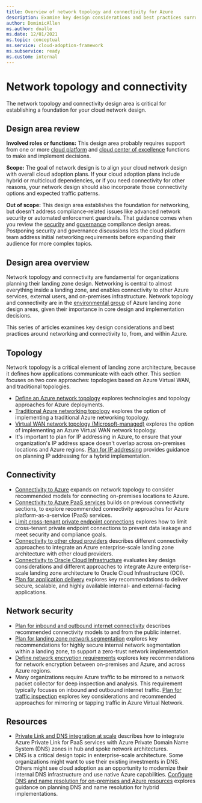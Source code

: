 ```yaml
---
title: Overview of network topology and connectivity for Azure
description: Examine key design considerations and best practices surrounding networking and connectivity.
author: DominicAllen
ms.author: doalle
ms.date: 12/01/2021
ms.topic: conceptual
ms.service: cloud-adoption-framework
ms.subservice: ready
ms.custom: internal
---
```


<!-- docutune:casing "Azure VPN Gateway" L7 -->
<!-- cSpell:ignore autoregistration BGPs MACsec MPLS MSEE onprem privatelink VPNs -->

# Network topology and connectivity

The network topology and connectivity design area is critical for establishing a foundation for your cloud network design.

## Design area review

**Involved roles or functions:** This design area probably requires support from one or more [cloud platform](../../../organize/cloud-platform.md) and [cloud center of excellence](../../../organize/cloud-center-of-excellence.md) functions to make and implement decisions.

**Scope:** The goal of network design is to align your cloud network design with overall cloud adoption plans. If your cloud adoption plans include hybrid or multicloud dependencies, or if you need connectivity for other reasons, your network design should also incorporate those connectivity options and expected traffic patterns.

**Out of scope:** This design area establishes the foundation for networking, but doesn't address compliance-related issues like advanced network security or automated enforcement guardrails. That guidance comes when you review the [security](./security.md) and [governance](./governance.md) compliance design areas. Postponing security and governance discussions lets the cloud platform team address initial networking requirements before expanding their audience for more complex topics.

## Design area overview

Network topology and connectivity are fundamental for organizations planning their landing zone design. Networking is central to almost everything inside a landing zone, and enables connectivity to other Azure services, external users, and on-premises infrastructure. Network topology and connectivity are in the [environmental group](../design-areas.md#environment-design-areas) of Azure landing zone design areas, given their importance in core design and implementation decisions.

This series of articles examines key design considerations and best practices around networking and connectivity to, from, and within Azure.

## Topology

Network topology is a critical element of landing zone architecture, because it defines how applications communicate with each other. This section focuses on two core approaches: topologies based on Azure Virtual WAN, and traditional topologies.

- [Define an Azure network topology](../../azure-best-practices/define-an-azure-network-topology.md) explores technologies and topology approaches for Azure deployments.
- [Traditional Azure networking topology](../../azure-best-practices/traditional-azure-networking-topology.md) explores the option of implementing a traditional Azure networking topology.
- [Virtual WAN network topology (Microsoft-managed)](../../azure-best-practices/virtual-wan-network-topology.md) explores the option of implementing an Azure Virtual WAN network topology.
- It's important to plan for IP addressing in Azure, to ensure that your organization's IP address space doesn't overlap across on-premises locations and Azure regions. [Plan for IP addressing](../../azure-best-practices/plan-for-ip-addressing.md) provides guidance on planning IP addressing for a hybrid implementation.

## Connectivity

- [Connectivity to Azure](../../azure-best-practices/connectivity-to-azure.md) expands on network topology to consider recommended models for connecting on-premises locations to Azure.
- [Connectivity to Azure PaaS services](../../azure-best-practices/connectivity-to-azure-paas-services.md) builds on previous connectivity sections, to explore recommended connectivity approaches for Azure platform-as-a-service (PaaS) services.
- [Limit cross-tenant private endpoint connections](../../azure-best-practices/limit-cross-tenant-private-endpoint-connections.md) explores how to limit cross-tenant private endpoint connections to prevent data leakage and meet security and compliance goals.
- [Connectivity to other cloud providers](../../azure-best-practices/connectivity-to-other-providers.md) describes different connectivity approaches to integrate an Azure enterprise-scale landing zone architecture with other cloud providers.
- [Connectivity to Oracle Cloud Infrastructure](../../azure-best-practices/connectivity-to-other-providers-oci.md) evaluates key design considerations and different approaches to integrate Azure enterprise-scale landing zone architecture to Oracle Cloud Infrastructure (OCI).
- [Plan for application delivery](../../azure-best-practices/plan-for-app-delivery.md) explores key recommendations to deliver secure, scalable, and highly available internal- and external-facing applications.

## Network security

- [Plan for inbound and outbound internet connectivity](../../azure-best-practices/plan-for-inbound-and-outbound-internet-connectivity.md) describes recommended connectivity models to and from the public internet.
- [Plan for landing zone network segmentation](../../azure-best-practices/plan-for-landing-zone-network-segmentation.md) explores key recommendations for highly secure internal network segmentation within a landing zone, to support a zero-trust network implementation.
- [Define network encryption requirements](../../azure-best-practices/define-network-encryption-requirements.md) explores key recommendations for network encryption between on-premises and Azure, and across Azure regions.
- Many organizations require Azure traffic to be mirrored to a network packet collector for deep inspection and analysis. This requirement typically focuses on inbound and outbound internet traffic. [Plan for traffic inspection](../../azure-best-practices/plan-for-traffic-inspection.md) explores key considerations and recommended approaches for mirroring or tapping traffic in Azure Virtual Network.

## Resources

- [Private Link and DNS integration at scale](../../azure-best-practices/private-link-and-dns-integration-at-scale.md) describes how to integrate Azure Private Link for PaaS services with Azure Private Domain Name System (DNS) zones in hub and spoke network architectures.
- DNS is a critical design topic in enterprise-scale architecture. Some organizations might want to use their existing investments in DNS. Others might see cloud adoption as an opportunity to modernize their internal DNS infrastructure and use native Azure capabilities. [Configure DNS and name resolution for on-premises and Azure resources](../../azure-best-practices/dns-for-on-premises-and-azure-resources.md) explores guidance on planning DNS and name resolution for hybrid implementations.
